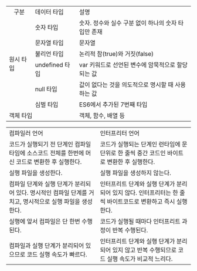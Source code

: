<table>
  <tr>
    <td style='text-align: center'>구분</td>
    <td>데이터 타입</td>
    <td>설명</td>
  </tr>
  <tr>
    <td rowspan="6">원시 타입</td>
    <td>숫자 타입</td>
    <td>숫자. 정수와 실수 구분 없이 하나의 숫자 타입만 존재</td>
  </tr>
  <tr>
    <td>문자열 타입</td>
    <td>문자열</td>
  </tr>
  <tr>
    <td>불리언 타입</td>
    <td>논리적 참(true)와 거짓(false)</td>
  </tr>
  <tr>
    <td>undefined 타입</td>
    <td>var 키워드로 선언된 변수에 암묵적으로 할당되는 값</td>
  </tr>
  <tr>
    <td>null 타입</td>
    <td>값이 없다는 것을 의도적으로 명시할 때 사용하는 값</td>
  </tr>
  <tr>
    <td>심벌 타입</td>
    <td>ES6에서 추가된 7번째 타입</td>
  </tr>
  <tr>
    <td colspan="2">객체 타입</td>
    <td>객체, 함수, 배열 등</td>
  </tr>
</table>

<table>
  <tr>
    <td>컴파일러 언어</td>
    <td>인터프리터 언어</td>
  </tr>
  <tr>
    <td>코드가 실행되기 전 단계인 컴파일 타임에 소스코드 전체를 한번에 머신 코드로 변환한 후 실행한다.</td>
    <td>코드가 실행되는 단계인 런타임에 문 단위로 한 줄씩 중간 코드인 바이트로 변환한 후 실행한다.</td>
  </tr>
  <tr>
    <td>실행 파일을 생성한다.</td>
    <td>실행 파일을 생성하지 않는다.</td>
  </tr>
  <tr>
    <td>컴파일 단계와 실행 단계가 분리되어 있다. 명시적인 컴파일 단계를 거치고, 명시적으로 실행 파일을 생성한다.</td>
    <td>인터프리트 단계와 실행 단계가 분리되어 있지 않다. 인터프리터는 한 줄씩 바이트코드로 변환하고 즉시 실행한다.</td>
  </tr>
  <tr>
    <td>실행에 앞서 컴파일은 단 한번 수행된다.</td>
    <td>코드가 실행될 때마다 인터프리트 과정이 반복 수행된다.</td>
  </tr>
  <tr>
    <td>컴파일과 실행 단계가 분리되어 있으므로 코드 실행 속도가 빠르다.</td>
    <td>인터프리트 단계와 실행 단계가 분리되어 있지 않고 반복 수행되므로 코드 실행 속도가 비교적 느리다.</td>
  </tr>
</table>
